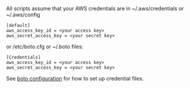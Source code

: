 All scripts assume that your AWS credentials are in ~/.aws/credentials or ~/.aws/config

    [default]
    aws_access_key_id = <your access key>
    aws_secret_access_key = <your secret key>

or /etc/boto.cfg or ~/.boto files:

    [Credentials]
    aws_access_key_id = <your access key>
    aws_secret_access_key = <your secret key>

See [boto configuration](http://boto3.readthedocs.org/en/latest/guide/configuration.html) for how to set up credential files.
